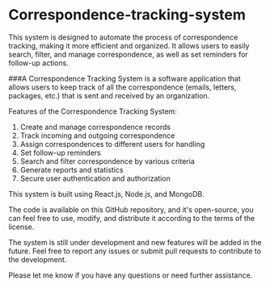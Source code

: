 # Correspondence-tracking-system
This system is designed to automate the process of correspondence tracking, making it more efficient and organized. It allows users to easily search, filter, and manage correspondence, as well as set reminders for follow-up actions.

###A Correspondence Tracking System is a software application that allows users to keep track of all the correspondence (emails, letters, packages, etc.) that is sent and received by an organization.

Features of the Correspondence Tracking System:

1. Create and manage correspondence records
2. Track incoming and outgoing correspondence
3. Assign correspondences to different users for handling
4. Set follow-up reminders
5. Search and filter correspondence by various criteria
6. Generate reports and statistics
7. Secure user authentication and authorization


This system is built using React.js, Node.js, and MongoDB.

The code is available on this GitHub repository, and it's open-source, you can feel free to use, modify, and distribute it according to the terms of the license.

The system is still under development and new features will be added in the future. Feel free to report any issues or submit pull requests to contribute to the development.

Please let me know if you have any questions or need further assistance.


